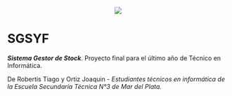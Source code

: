 <p align="center">
  <img src="https://img.shields.io/badge/ESTADO-Pre-Release-ORANGE">
</p>

<h1>SGSYF</h1>
<p><em><b>Sistema Gestor de Stock</b></em>. Proyecto final para el último año de Técnico en Informática.</p>
<p>De Robertis Tiago y Ortiz Joaquin - <em>Estudiantes técnicos en informática de la Escuela Secundaria Técnica N°3 de Mar del Plata.</em></p>
